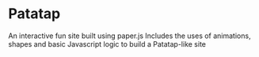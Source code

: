 # Patatap
An interactive fun site built using paper.js
Includes the uses of animations, shapes and basic Javascript logic to build a Patatap-like site
